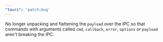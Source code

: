 ```yaml
---
"tauri": 'patch:bug'
---
```


No longer unpacking and flattening the `payload` over the IPC so that commands with arguments called `cmd`, `callback`, `error`, `options` or `payload` aren't breaking the IPC.
